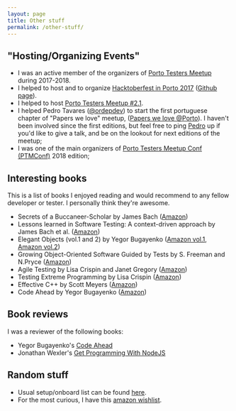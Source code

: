 ```yaml
---
layout: page
title: Other stuff
permalink: /other-stuff/
---
```


## "Hosting/Organizing Events"

- I was an active member of the organizers of [Porto Testers Meetup](https://portotestersmeetup.github.io) during 2017-2018.
- I helped to host and to organize [Hacktoberfest in Porto 2017](https://www.eventbrite.com/e/hacktoberfest-in-porto-tickets-38465845379) ([Github page](https://github.com/HacktoberfestOPO/2017)).
- I helped to host [Porto Testers Meetup #2.1](https://www.eventbrite.pt/e/bilhetes-porto-testers-meetup-21-37305787615).
- I helped Pedro Tavares ([@ordepdev](https://twitter.com/ordepdev)) to start the first portuguese chapter of "Papers we love" meetup, ([Papers we love @Porto](https://www.meetup.com/Papers-We-Love-Porto/)). I haven't been involved since the first editions, but feel free to ping [Pedro](https://twitter.com/ordepdev) up if you'd like to give a talk, and be on the lookout for next editions of the meetup;
- I was one of the main organizers of [Porto Testers Meetup Conf (PTMConf)](https://ptmconf.com/) 2018 edition;

## Interesting books

This is a list of books I enjoyed reading and would recommend to any fellow developer or tester. I personally think they're awesome.

- Secrets of a Buccaneer-Scholar by James Bach ([Amazon](https://www.amazon.co.uk/dp/1847375359/))
- Lessons learned in Software Testing: A context-driven approach by James Bach et al. ([Amazon](http://amzn.eu/4DDoHIh))
- Elegant Objects (vol.1 and 2) by Yegor Bugayenko ([Amazon vol.1](http://amzn.eu/6QIDf9c), [Amazon vol.2](http://amzn.eu/c4U3YKK))
- Growing Object-Oriented Software Guided by Tests by S. Freeman and  N.Pryce ([Amazon](http://amzn.eu/amnWxaY))
- Agile Testing by Lisa Crispin and Janet Gregory ([Amazon](http://amzn.eu/6PKDpxe))
- Testing Extreme Programming by Lisa Crispin ([Amazon](http://amzn.eu/dIXPMBg))
- Effective C++ by Scott Meyers ([Amazon](http://amzn.eu/2hIIjY3))
- Code Ahead by Yegor Bugayenko ([Amazon](https://www.amazon.com/dp/1982063742))

## Book reviews

I was a reviewer of the following books:
- Yegor Bugayenko's [Code Ahead](https://www.codeahead.org/)
- Jonathan Wexler's [Get Programming With NodeJS](https://www.manning.com/books/get-programming-with-node-js)

## Random stuff

- Usual setup/onboard list can be found [here](/onboard).
- For the most curious, I have this [amazon wishlist](http://amzn.eu/batqdIF).
